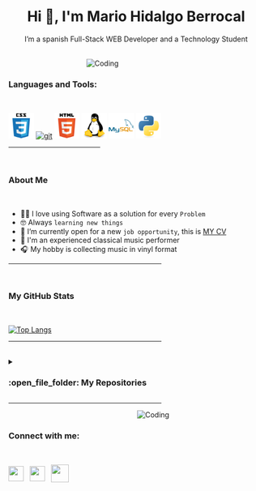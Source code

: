 <h1 align="center">Hi 👋, I'm Mario Hidalgo Berrocal</h1>

<p align="center">I’m a spanish Full-Stack WEB Developer and a Technology Student</p>
<br>
<img align="right" alt="Coding" width="350" src="https://i.gifer.com/6M8G.gif">

<br>

<h3 align="left">Languages and Tools:</h3>

<br>

<p align="left">
  <a href="https://www.w3schools.com/css/" target="_blank"><img src="https://raw.githubusercontent.com/devicons/devicon/master/icons/css3/css3-original-wordmark.svg" alt="css3" width="50" height="50"/></a>
  <a href="https://git-scm.com/" target="_blank"><img src="https://www.vectorlogo.zone/logos/git-scm/git-scm-icon.svg" alt="git" width="50" height="50"/></a>
  <a href="https://www.w3.org/html/" target="_blank"><img src="https://raw.githubusercontent.com/devicons/devicon/master/icons/html5/html5-original-wordmark.svg" alt="html5" width="50" height="50"/></a>
  <a href="https://www.linux.org/" target="_blank"><img src="https://raw.githubusercontent.com/devicons/devicon/master/icons/linux/linux-original.svg" alt="linux" width="50" height="50"/></a>  
  <a href="https://www.mysql.com/" target="_blank"><img src="https://raw.githubusercontent.com/devicons/devicon/master/icons/mysql/mysql-original-wordmark.svg" alt="mysql" width="50" height="50"/></a>
  <a href="https://www.python.org" target="_blank"><img src="https://raw.githubusercontent.com/devicons/devicon/master/icons/python/python-original.svg" alt="python" width="50" height="50"/></a>
</p>


<hr width="36%" >

<br>

<h3>About Me</h3>

<br>

- :technologist: I love using Software as a solution for every `Problem`
- :nerd_face: Always `learning new things`
- :thinking: I’m currently open for a new `job opportunity`, this is [MY CV](https://drive.google.com/file/d/1EpV82hGlR-gX_EuSdAJjH4vN5BAvRlYM/view?usp=sharing)
- :violin: I'm an experienced classical music performer
- :headphones: My hobby is collecting music in vinyl format
  
<hr width="60%" >
  
<br>

<h3>My GitHub Stats</h3>

<br>

[![Top Langs](https://github-readme-stats.vercel.app/api/top-langs/?username=MarioHB25)](https://github.com/MarioHB25/github-readme-stats)

<hr width="60%" >

<br>
	
<details><summary><h3> :open_file_folder: My Repositories </h3></summary>

<hr width="60%" >
	
<div>
  <p align="center">
	<a href="https://github.com/MarioHB25/Python.-Essential-exercises">
      		<img src="https://github-readme-stats.vercel.app/api/pin/?username=MarioHB25&repo=Python.-Essential-exercises&theme=tokyonight" alt="GitHub Stats"/>
    	</a>
	  &nbsp
   	<a href="https://github.com/MarioHB25/Web-development-and-design">
      		<img src="https://github-readme-stats.vercel.app/api/pin/?username=MarioHB25&repo=Web-development-and-design&theme=tokyonight" alt="GitHub Stats"/>
    	</a>
	  &nbsp
   	<a href="https://github.com/MarioHB25/Web-development-and-design-II">
      		<img src="https://github-readme-stats.vercel.app/api/pin/?username=MarioHB25&repo=Web-development-and-design-II&theme=tokyonight" alt="GitHub Stats"/>
    	</a>
	  &nbsp
   	<a href="https://github.com/MarioHB25/Web-development-and-design-III">
      		<img src="https://github-readme-stats.vercel.app/api/pin/?username=MarioHB25&repo=Web-development-and-design-III&theme=tokyonight" alt="GitHub Stats"/>
    	</a>
  </p>
</div>
</details>

<hr width="60%" >

<img align="right" alt="Coding" width="250" 
src="https://i.giphy.com/media/v1.Y2lkPTc5MGI3NjExMG45eDVuaWhlMW8yY2xvZWh0MTZ4OGh6ODN5OHdlanRjN252amxqaCZlcD12MV9pbnRlcm5hbF9naWZfYnlfaWQmY3Q9Zw/eHKpDOhJnZ0IcOh22t/giphy.gif" >

<br>

<h3 align="left">Connect with me:</h3>

<br>

<p align="left">
  <a href="https://linkedin.com/in/anirudh-rai-072732220" target="blank"><img align="center" src="https://raw.githubusercontent.com/rahuldkjain/github-profile-readme-generator/master/src/images/icons/Social/linked-in-alt.svg" alt="" height="30" width="30" /></a>
&nbsp
  <a href="mailto:marhber25@gmail.com" target="_blank"><img  align="center" src="https://svgshare.com/i/1AiZ.svg" height="30" width="30" /></a>
&nbsp
  <a href="https://github.com/MarioHB25" target="_blank"><img  align="center" src="https://svgshare.com/i/1AjG.svg" height="35" width="35" /></a>
</p>

